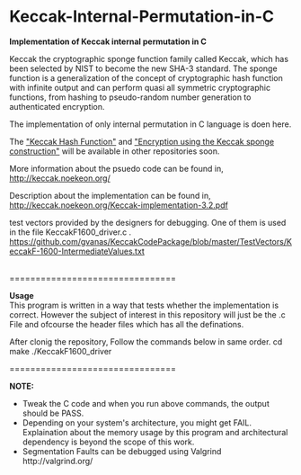 Keccak-Internal-Permutation-in-C
================================

<b>Implementation of Keccak internal permutation in C</b>

Keccak the cryptographic sponge function family called Keccak, which has been selected by NIST to become the new SHA-3 standard. The sponge function is a generalization of the concept of cryptographic hash function with infinite output and 
can perform quasi all symmetric cryptographic functions, from hashing to pseudo-random number generation to authenticated encryption.

The implementation of only internal permutation in C language is doen here. 

The <u>"Keccak Hash Function"</u> and  <u>"Encryption using the Keccak sponge construction"</u> will be available in other repositories soon.

More information about the psuedo code can be found in,
http://keccak.noekeon.org/

Description about the implementation can be found in,
http://keccak.noekeon.org/Keccak-implementation-3.2.pdf

test vectors provided by the designers for debugging. One of them is used in the file KeccakF1600_driver.c . 
https://github.com/gvanas/KeccakCodePackage/blob/master/TestVectors/KeccakF-1600-IntermediateValues.txt



</br>
================================

<b>Usage</b></br>
This program is written in a way that tests whether the implementation is correct. However the subject of interest in this repository will just be the .c File and ofcourse the header files which has all the definations.

After clonig the repository, Follow the commands below in same order.
cd <directory created by this>
make 
./KeccakF1600_driver

================================

<b>NOTE:</b> 
<ul><li>Tweak the C code and when you run above commands, the output should be PASS.</li>
<li> Depending on your system's architecture, you might get FAIL. Explaination about the memory usage by this program and architectural dependency is beyond the scope of this work.
<li> Segmentation Faults can be debugged using Valgrind http://valgrind.org/ </li> </ul>
